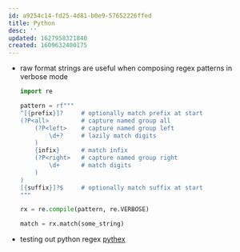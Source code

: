 ```yaml
---
id: a9254c14-fd25-4d81-b0e9-57652226ffed
title: Python
desc: ''
updated: 1627958321840
created: 1609632400175
---
```


- raw format strings are useful when composing regex patterns in verbose mode
  ```python
  import re
  
  pattern = rf"""
  ^[{prefix}]?     # optionally match prefix at start
  (?P<all>         # capture named group all
      (?P<left>    # capture named group left
          \d+?     # lazily match digits
      )
      {infix}      # match infix
      (?P<right>   # capture named group right
          \d+      # match digits
      )
  )
  [{suffix}]?$     # optionally match suffix at start
  """

  rx = re.compile(pattern, re.VERBOSE)

  match = rx.match(some_string)
  ```
- testing out python regex
  [pythex](https://pythex.org/)

